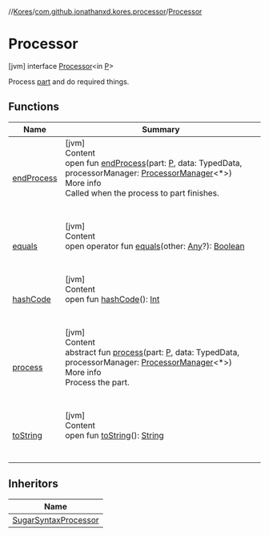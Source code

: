 //[Kores](../../index.md)/[com.github.jonathanxd.kores.processor](../index.md)/[Processor](index.md)



# Processor  
 [jvm] interface [Processor](index.md)<in [P](index.md)>

Process [part](index.md) and do required things.

   


## Functions  
  
|  Name|  Summary| 
|---|---|
| <a name="com.github.jonathanxd.kores.processor/Processor/endProcess/#TypeParam(bounds=[kotlin.Any?])#com.github.jonathanxd.iutils.data.TypedData#com.github.jonathanxd.kores.processor.ProcessorManager[*]/PointingToDeclaration/"></a>[endProcess](end-process.md)| <a name="com.github.jonathanxd.kores.processor/Processor/endProcess/#TypeParam(bounds=[kotlin.Any?])#com.github.jonathanxd.iutils.data.TypedData#com.github.jonathanxd.kores.processor.ProcessorManager[*]/PointingToDeclaration/"></a>[jvm]  <br>Content  <br>open fun [endProcess](end-process.md)(part: [P](index.md), data: TypedData, processorManager: [ProcessorManager](../-processor-manager/index.md)<*>)  <br>More info  <br>Called when the process to part finishes.  <br><br><br>
| <a name="kotlin/Any/equals/#kotlin.Any?/PointingToDeclaration/"></a>[equals](../../com.github.jonathanxd.kores.util/-simple-resolver/index.md#%5Bkotlin%2FAny%2Fequals%2F%23kotlin.Any%3F%2FPointingToDeclaration%2F%5D%2FFunctions%2F-1211764316)| <a name="kotlin/Any/equals/#kotlin.Any?/PointingToDeclaration/"></a>[jvm]  <br>Content  <br>open operator fun [equals](../../com.github.jonathanxd.kores.util/-simple-resolver/index.md#%5Bkotlin%2FAny%2Fequals%2F%23kotlin.Any%3F%2FPointingToDeclaration%2F%5D%2FFunctions%2F-1211764316)(other: [Any](https://kotlinlang.org/api/latest/jvm/stdlib/kotlin/-any/index.html)?): [Boolean](https://kotlinlang.org/api/latest/jvm/stdlib/kotlin/-boolean/index.html)  <br><br><br>
| <a name="kotlin/Any/hashCode/#/PointingToDeclaration/"></a>[hashCode](../../com.github.jonathanxd.kores.util/-simple-resolver/index.md#%5Bkotlin%2FAny%2FhashCode%2F%23%2FPointingToDeclaration%2F%5D%2FFunctions%2F-1211764316)| <a name="kotlin/Any/hashCode/#/PointingToDeclaration/"></a>[jvm]  <br>Content  <br>open fun [hashCode](../../com.github.jonathanxd.kores.util/-simple-resolver/index.md#%5Bkotlin%2FAny%2FhashCode%2F%23%2FPointingToDeclaration%2F%5D%2FFunctions%2F-1211764316)(): [Int](https://kotlinlang.org/api/latest/jvm/stdlib/kotlin/-int/index.html)  <br><br><br>
| <a name="com.github.jonathanxd.kores.processor/Processor/process/#TypeParam(bounds=[kotlin.Any?])#com.github.jonathanxd.iutils.data.TypedData#com.github.jonathanxd.kores.processor.ProcessorManager[*]/PointingToDeclaration/"></a>[process](process.md)| <a name="com.github.jonathanxd.kores.processor/Processor/process/#TypeParam(bounds=[kotlin.Any?])#com.github.jonathanxd.iutils.data.TypedData#com.github.jonathanxd.kores.processor.ProcessorManager[*]/PointingToDeclaration/"></a>[jvm]  <br>Content  <br>abstract fun [process](process.md)(part: [P](index.md), data: TypedData, processorManager: [ProcessorManager](../-processor-manager/index.md)<*>)  <br>More info  <br>Process the part.  <br><br><br>
| <a name="kotlin/Any/toString/#/PointingToDeclaration/"></a>[toString](../../com.github.jonathanxd.kores.util/-simple-resolver/index.md#%5Bkotlin%2FAny%2FtoString%2F%23%2FPointingToDeclaration%2F%5D%2FFunctions%2F-1211764316)| <a name="kotlin/Any/toString/#/PointingToDeclaration/"></a>[jvm]  <br>Content  <br>open fun [toString](../../com.github.jonathanxd.kores.util/-simple-resolver/index.md#%5Bkotlin%2FAny%2FtoString%2F%23%2FPointingToDeclaration%2F%5D%2FFunctions%2F-1211764316)(): [String](https://kotlinlang.org/api/latest/jvm/stdlib/kotlin/-string/index.html)  <br><br><br>


## Inheritors  
  
|  Name| 
|---|
| <a name="com.github.jonathanxd.kores.sugar/SugarSyntaxProcessor///PointingToDeclaration/"></a>[SugarSyntaxProcessor](../../com.github.jonathanxd.kores.sugar/-sugar-syntax-processor/index.md)

